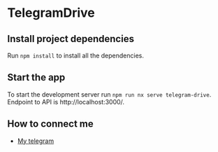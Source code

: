 # TelegramDrive

## Install project dependencies

Run `npm install` to install all the dependencies.

## Start the app

To start the development server run `npm run nx serve telegram-drive`.
Endpoint to API is http://localhost:3000/.

## How to connect me

- [My telegram](https://t.me/land_maze)
